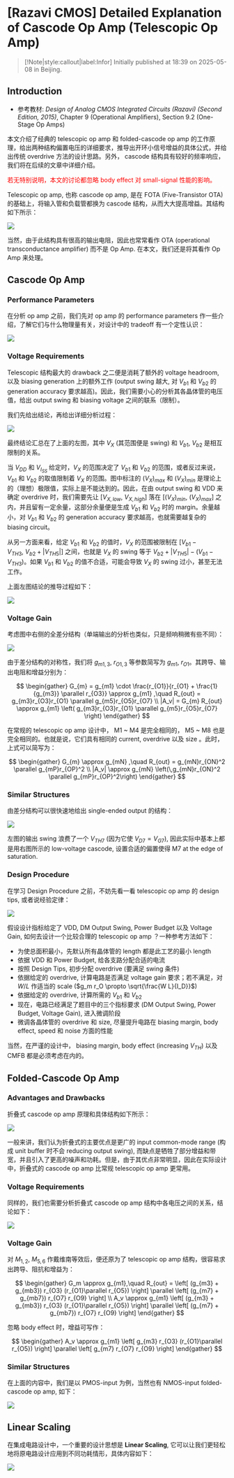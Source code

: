 # [Razavi CMOS] Detailed Explanation of Cascode Op Amp (Telescopic Op Amp)

> [!Note|style:callout|label:Infor]
> Initially published at 18:39 on 2025-05-08 in Beijing.

## Introduction

- 参考教材: *Design of Analog CMOS Integrated Circuits (Razavi) (Second Edition, 2015)*, Chapter 9  (Operational Amplifiers), Section 9.2 (One-Stage Op Amps)


本文介绍了经典的 telescopic op amp 和 folded-cascode op amp 的工作原理，给出两种结构偏置电压的详细要求，推导出开环小信号增益的具体公式，并给出传统 overdrive 方法的设计思路。另外， cascode 结构具有较好的频率响应，我们将在后续的文章中详细介绍。
<div class='center'>
<span style='color:red'> 
若无特别说明，本文的讨论都忽略 body effect 对 small-signal 性能的影响。
</span>
</div>


Telescopic op amp, 也称 cascode op amp, 是在 FOTA (Five-Transistor OTA) 的基础上，将输入管和负载管都换为 cascode 结构，从而大大提高增益。其结构如下所示：

<div class="center"><img src="https://imagebank-0.oss-cn-beijing.aliyuncs.com/VS-PicGo/2025-05-08-23-30-02_[Razavi CMOS] Design Procedure of Telescopic Op Amp.png"/></div>

当然，由于此结构具有很高的输出电阻，因此也常常看作 OTA (operational transconductance amplifier) 而不是 Op Amp. 在本文，我们还是将其看作 Op Amp 来处理。



## Cascode Op Amp

### Performance Parameters

在分析 op amp 之前，我们先对 op amp 的 performance parameters 作一些介绍，了解它们与什么物理量有关，对设计中的 tradeoff 有一个定性认识：

<div class="center"><img src="https://imagebank-0.oss-cn-beijing.aliyuncs.com/VS-PicGo/2025-05-09-00-12-45_[Razavi CMOS] Design Procedure of Telescopic Op Amp.png"/></div>






### Voltage Requirements

Telescopic 结构最大的 drawback 之二便是消耗了额外的 voltage headroom, 以及 biasing generation 上的额外工作 (output swing 越大, 对 $V_{b1}$ 和 $V_{b2}$ 的 generation accuracy 要求越高)。因此，我们需要小心的分析其各晶体管的电压值，给出 output swing 和 biasing voltage 之间的联系（限制）。

我们先给出结论，再给出详细分析过程：

<div class="center"><img src="https://imagebank-0.oss-cn-beijing.aliyuncs.com/VS-PicGo/2025-05-12-23-25-37_[Razavi CMOS] Detailed Explanation of Cascode Op Amp.png"/></div>

<!-- <div class="center"><img src="https://imagebank-0.oss-cn-beijing.aliyuncs.com/VS-PicGo/2025-05-09-00-23-05_[Razavi CMOS] Design Procedure of Telescopic Op Amp.png"/></div>
 -->

最终结论汇总在了上面的左图，其中 $V_{X}$ (其范围便是 swing) 和 $V_{b1}$, $V_{b2}$ 是相互限制的关系。

当 $V_{DD}$ 和 $V_{I_{SS}}$ 给定时，$V_{X}$ 的范围决定了 $V_{b1}$ 和 $V_{b2}$ 的范围，或者反过来说，$V_{b1}$ 和 $V_{b2}$ 的取值限制着 $V_{X}$ 的范围。图中标注的 $(V_{X})_{max}$ 和 $(V_{X})_{min}$ 是理论上的（理想）极限值，实际上是不能达到的。因此，在由 output swing 和 VDD 来确定 overdrive 时，我们需要先让 $[V_{X,low},\ V_{X,high}]$ 落在 $[(V_{X})_{min},\ (V_{X})_{max}]$ 之内，并且留有一定余量，这部分余量便是生成 $V_{b1}$ 和 $V_{b2}$ 时的 margin。余量越小，对 $V_{b1}$ 和 $V_{b2}$ 的 generation accuracy 要求越高，也就需要越复杂的 biasing circuit。

从另一方面来看，给定 $V_{b1}$ 和 $V_{b2}$ 的值时，$V_{X}$ 的范围被限制在 $[V_{b1} - V_{TH3},\ V_{b2} + |V_{TH5}|]$ 之间，也就是 $V_{X}$ 的 swing 等于 $V_{b2} + |V_{TH5}| - (V_{b1} - V_{TH3})$。如果 $V_{b1}$ 和 $V_{b2}$ 的值不合适，可能会导致 $V_{X}$ 的 swing 过小，甚至无法工作。

上面左图结论的推导过程如下：

<div class="center"><img src="https://imagebank-0.oss-cn-beijing.aliyuncs.com/VS-PicGo/2025-05-12-23-26-12_[Razavi CMOS] Detailed Explanation of Cascode Op Amp.png"/></div>

<!-- <div class="center"><img src="https://imagebank-0.oss-cn-beijing.aliyuncs.com/VS-PicGo/2025-05-09-00-24-01_[Razavi CMOS] Design Procedure of Telescopic Op Amp.png"/></div>
 -->

### Voltage Gain

考虑图中右侧的全差分结构（单端输出的分析也类似，只是频响稍微有些不同）：

<div class="center"><img src="https://imagebank-0.oss-cn-beijing.aliyuncs.com/VS-PicGo/2025-05-08-23-37-29_[Razavi CMOS] Design Procedure of Telescopic Op Amp.png"/></div>


由于差分结构的对称性，我们将 $g_{m1,3},\ r_{O1,3}$ 等参数简写为 $g_{m1},\ r_{O1}$。其跨导、输出电阻和增益分别为：

$$
\begin{gather}
G_{m} = g_{m1} \cdot \frac{r_{O1}}{r_{O1} + \frac{1}{g_{m3}} \parallel r_{O3}} \approx g_{m1}
,\quad 
R_{out} = g_{m3}r_{O3}r_{O1} \parallel g_{m5}r_{O5}r_{O7}
\\
|A_v| = G_{m} R_{out} \approx g_{m1} \left( g_{m3}r_{O3}r_{O1} \parallel g_{m5}r_{O5}r_{O7} \right)
\end{gather}
$$

在常规的 telescopic op amp 设计中， M1 ~ M4 是完全相同的， M5 ~ M8 也是完全相同的。也就是说，它们具有相同的 current, overdrive 以及 size 。此时，上式可以简写为：

$$
\begin{gather}
G_{m} \approx g_{mN}
,\quad 
R_{out} = g_{mN}r_{ON}^2 \parallel g_{mP}r_{OP}^2
\\
|A_v| \approx g_{mN} \left(\,g_{mN}r_{ON}^2 \parallel g_{mP}r_{OP}^2\right)
\end{gather}
$$

### Similar Structures

由差分结构可以很快速地给出 single-ended output 的结构：

<div class="center"><img src="https://imagebank-0.oss-cn-beijing.aliyuncs.com/VS-PicGo/2025-05-12-23-36-57_[Razavi CMOS] Detailed Explanation of Cascode Op Amp.png"/></div>

左图的输出 swing 浪费了一个 $V_{TH7}$ (因为它使 $V_{D7} = V_{G7}$), 因此实际中基本上都是用右图所示的 low-voltage cascode, 设置合适的偏置使得 M7 at the edge of saturation.

### Design Procedure


在学习 Design Procedure 之前，不妨先看一看 telescopic op amp 的 design tips, 或者说经验定律：
<div class="center"><img src="https://imagebank-0.oss-cn-beijing.aliyuncs.com/VS-PicGo/2025-05-09-00-39-25_[Razavi CMOS] Design Procedure of Telescopic Op Amp.png"/></div>


假设设计指标给定了 VDD, DM Output Swing, Power Budget 以及 Voltage Gain, 如何去设计一个比较合理的 telescopic op amp ？一种参考方法如下：
- 为使总面积最小，先默认所有晶体管的 length 都是此工艺的最小 length
- 依据 VDD 和 Power Budget, 给各支路分配合适的电流
- 按照 Design Tips, 初步分配 overdrive (要满足 swing 条件)
- 依据给定的 overdrive, 计算电路是否满足 voltage gain 要求；若不满足，对 $W/L$ 作适当的 scale ($g_m r_O \propto \sqrt{\frac{W L}{I_D}}$)
- 依据给定的 overdrive, 计算所需的 $V_{b1}$ 和 $V_{b2}$
- 现在，电路已经满足了题目中的三个指标要求 (DM Output Swing, Power Budget, Voltage Gain), 进入微调阶段
- 微调各晶体管的 overdrive 和 size, 尽量提升电路在 biasing margin, body effect, speed 和 noise 方面的性能


当然，在严谨的设计中， biasing margin, body effect (increasing $V_{TH}$) 以及 CMFB 都是必须考虑在内的。


## Folded-Cascode Op Amp

### Advantages and Drawbacks

折叠式 cascode op amp 原理和具体结构如下所示：

<div class="center"><img src="https://imagebank-0.oss-cn-beijing.aliyuncs.com/VS-PicGo/2025-05-12-23-27-20_[Razavi CMOS] Detailed Explanation of Cascode Op Amp.png"/></div>

一般来讲，我们认为折叠式的主要优点是更广的 input common-mode range (构成 unit buffer 时不会 reducing output swing), 而缺点是牺牲了部分增益和带宽，并且引入了更高的噪声和功耗。但是，由于其优点非常明显，因此在实际设计中，折叠式的 cascode op amp 比常规 telescopic op amp 更常用。

### Voltage Requirements

同样的，我们也需要分析折叠式 cascode op amp 结构中各电压之间的关系，结论如下：

<!-- <div class="center"><img src="https://imagebank-0.oss-cn-beijing.aliyuncs.com/VS-PicGo/2025-05-12-23-44-59_[Razavi CMOS] Detailed Explanation of Cascode Op Amp.png"/></div>
 -->

<div class="center"><img src="https://imagebank-0.oss-cn-beijing.aliyuncs.com/VS-PicGo/2025-06-04-17-20-35_[Razavi CMOS] Detailed Explanation of Cascode Op Amp.png"/></div>

### Voltage Gain

对 $M_{1,2},\ M_{5,6}$ 作戴维南等效后，便还原为了 telescopic op amp 结构，很容易求出跨导、阻抗和增益为：

$$
\begin{gather}
G_m \approx g_{m1},\quad R_{out} = \left[ (g_{m3} + g_{mb3}) r_{O3} (r_{O1}\parallel r_{O5}) \right] \parallel \left[ (g_{m7} + g_{mb7}) r_{O7} r_{O9} \right]
\\
A_v \approx g_{m1} \left[ (g_{m3} + g_{mb3}) r_{O3} (r_{O1}\parallel r_{O5}) \right] \parallel \left[ (g_{m7} + g_{mb7}) r_{O7} r_{O9} \right]
\end{gather}
$$

忽略 body effect 时，增益可写作：

$$
\begin{gather}
A_v \approx g_{m1} \left[ g_{m3} r_{O3} (r_{O1}\parallel r_{O5}) \right] \parallel \left[ g_{m7} r_{O7} r_{O9} \right]
\end{gather}
$$

### Similar Structures

在上面的内容中，我们是以 PMOS-input 为例，当然也有 NMOS-input folded-cascode op amp, 如下：

<div class="center"><img src="https://imagebank-0.oss-cn-beijing.aliyuncs.com/VS-PicGo/2025-05-12-23-36-27_[Razavi CMOS] Detailed Explanation of Cascode Op Amp.png"/></div>


## Linear Scaling

在集成电路设计中，一个重要的设计思想是 **Linear Scaling**, 它可以让我们更轻松地将原电路设计应用到不同功耗情形，具体内容如下：

<div class="center"><img src="https://imagebank-0.oss-cn-beijing.aliyuncs.com/VS-PicGo/2025-05-09-00-52-20_[Razavi CMOS] Design Procedure of Telescopic Op Amp.png"/></div>
